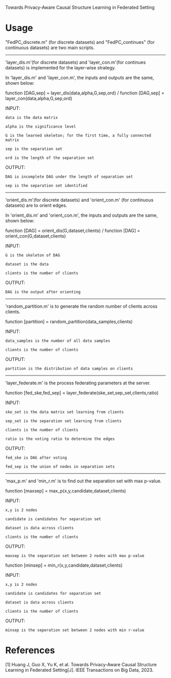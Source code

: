 Towards Privacy-Aware Causal Structure Learning in Federated Setting


Usage
==========
"FedPC_discrete.m" (for discrete datasets) and "FedPC_continues" (for continuous datasets) are two main scripts.

-------------------------------------------------------------------------------------------------------------------

'layer_dis.m'(for discrete datasets) and 'layer_con.m'(for continues datasets) is implemented for the layer-wise strategy.

In 'layer_dis.m' and 'layer_con.m', the inputs and outputs are the same, shown below:

function [DAG,sep] = layer_dis(data,alpha,G,sep,ord)    /    function [DAG,sep] = layer_con(data,alpha,G,sep,ord)

INPUT:

    data is the data matrix
      
    alpha is the significance level
      
    G is the learned skeleton; for the first time, a fully connected matrix
      
    sep is the separation set
      
    ord is the length of the separation set
      
OUTPUT:

    DAG is incomplete DAG under the length of separation set
      
    sep is the separation set identified

-------------------------------------------------------------------------------------------------------------------

'orient_dis.m'(for discrete datasets) and 'orient_con.m' (for continuous datasets) are to orient edges.

In 'orient_dis.m' and 'orient_con.m', the inputs and outputs are the same, shown below:

function [DAG] = orient_dis(G,dataset,clients)    /    function [DAG] = orient_con(G,dataset,clients)

INPUT:

    G is the skeleton of DAG
    
    dataset is the data 
    
    clients is the number of clients
    
OUTPUT:

    DAG is the output after orienting

-------------------------------------------------------------------------------------------------------------------

'random_partition.m' is to generate the random number of clients across clients.

function [partition] = random_partition(data_samples,clients)

INPUT:

    data_samples is the number of all data samples 
  
    clients is the number of clients
  
OUTPUT:

    partition is the distribution of data samples on clients 

-------------------------------------------------------------------------------------------------------------------

'layer_federate.m' is the process federating parameters at the server.

function [fed_ske,fed_sep] = layer_federate(ske_set,sep_set,clients,ratio)

INPUT:

    ske_set is the data matrix set learning from clients
  
    sep_set is the separation set learning from clients
  
    clients is the number of clients
  
    ratio is the voting ratio to determine the edges
  
OUTPUT:

    fed_ske is DAG after voting
  
    fed_sep is the union of nodes in separation sets 

-------------------------------------------------------------------------------------------------------------------

'max_p.m' and 'min_r.m' is to find out the separation set with max p-value.

function [maxsep]  = max_p(x,y,candidate,dataset,clients)

INPUT:

    x,y is 2 nodes
    
    candidate is candidates for separation set 
    
    dataset is data across clients
    
    clients is the number of clients
    
OUTPUT:

    maxsep is the separation set between 2 nodes with max p-value

function [minsep]  = min_r(x,y,candidate,dataset,clients)

INPUT:

    x,y is 2 nodes
    
    candidate is candidates for separation set 
    
    dataset is data across clients
    
    clients is the number of clients
    
OUTPUT:

    minsep is the seperation set between 2 nodes with min r-value

References
==========
[1] Huang J, Guo X, Yu K, et al. Towards Privacy-Aware Causal Structure Learning in Federated Setting[J]. IEEE Transactions on Big Data, 2023.
